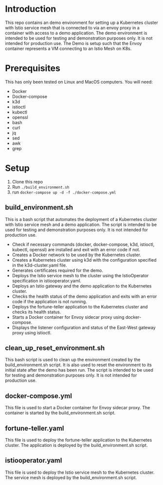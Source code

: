 # Introduction 
This repo contains an demo environment for setting up a Kubernetes cluster with Istio service mesh that is connected to via an envoy proxy in a container with access to a demo application. The demo environment is intended to be used for testing and demonstration purposes only. It is not intended for production use.  The Demo is setup such that the Envoy container represents a VM connecting to an Istio Mesh on K8s.

# Prerequisites
This has only been tested on Linux and MacOS computers.  You will need:
* Docker
* Docker-compose
* k3d
* istioctl
* kubectl
* openssl
* bash
* curl
* jq
* sed
* awk
* grep

# Setup
1. Clone this repo
2. Run `./build_environment.sh`
3. run `docker-compose up -d -f ./docker-compose.yml`

## build_environment.sh 
This is a bash script that automates the deployment of a Kubernetes cluster with Istio service mesh and a demo application. The script is intended to be used for testing and demonstration purposes only. It is not intended for production use.
* Check if necessary commands (docker, docker-compose, k3d, istioctl, kubectl, openssl) are installed and exit with an error code if not.
* Creates a Docker network to be used by the Kubernetes cluster.
* Creates a Kubernetes cluster using k3d with the configuration specified in the k3d-cluster.yaml file.
* Generates certificates required for the demo.
* Deploys the Istio service mesh to the cluster using the IstioOperator specification in istiooperator.yaml.
* Deploys an Istio gateway and the demo application to the Kubernetes cluster.
* Checks the health status of the demo application and exits with an error code if the application is not running.
* Deploys the fortune-teller application to the Kubernetes cluster and checks its health status.
* Starts a Docker container for Envoy sidecar proxy using docker-compose.
* Displays the listener configuration and status of the East-West gateway proxy using istioctl.

## clean_up_reset_environment.sh
This bash script is used to clean up the environment created by the build_environment.sh script. It is also used to reset the environment to its initial state after the demo has been run. The script is intended to be used for testing and demonstration purposes only. It is not intended for production use.

## docker-compose.yml
This file is used to start a Docker container for Envoy sidecar proxy. The container is started by the build_environment.sh script.

## fortune-teller.yaml
This file is used to deploy the fortune-teller application to the Kubernetes cluster. The application is deployed by the build_environment.sh script.

## istiooperator.yaml
This file is used to deploy the Istio service mesh to the Kubernetes cluster. The service mesh is deployed by the build_environment.sh script.


